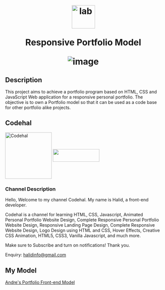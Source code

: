 <h1 align="center">

  <img align="center" alt="lab" height="75" width="75" src="https://icons.iconarchive.com/icons/cornmanthe3rd/plex/256/Other-html-5-icon.png">

Responsive Portfolio Model

![image](https://github.com/AndreCoutinhom/responsive_portfolio_model/assets/91290799/0244d7f1-8397-4a11-8bba-98b4558e0d22)


</h1>

## Description

This project aims to achieve a portfolio program based on HTML, CSS and JavaScript Web application for a responsive personal portfolio. The objective is to own a Portfolio model so that it can be used as a code base for other portfolio alike projects.

## Codehal 

  <img align="center" alt="Codehal" height="150" width="150" src="https://yt3.googleusercontent.com/SZDSSBxcuZPWay3WyQOV1uBnAsRQ4_MlpomNMdnU8BCudpaiyMDFs2VeUqzgson0Uzb1biGMlKg=s176-c-k-c0x00ffffff-no-rj">
  <a href="https://www.youtube.com/@codehal" target="_blank"><img align="center" height="41" width="150" src="https://img.shields.io/badge/YouTube-FF0000?style=for-the-badge&logo=youtube&logoColor=white" target="_blank"></a>

### Channel Description

Hello, Welcome to my channel Codehal.
My name is Halid, a front-end developer.

Codehal is a channel for learning HTML, CSS, Javascript, Animated Personal Portfolio Website Design, Complete Responsive Personal Portfolio Website Design, Responsive Landing Page Design, Complete Responsive Website Design, Logo Design using HTML and CSS, Hover Effects, Creative CSS Animation, HTML5, CSS3, Vanilla Javascript, and much more.

Make sure to Subscribe and turn on notifications!
Thank you.

Enquiry: halidinfo@gmail.com

## My Model

[Andre's Portfolio Front-end Model](https://andrecoutinhom.github.io/responsive_portfolio_model/andre_port/)
